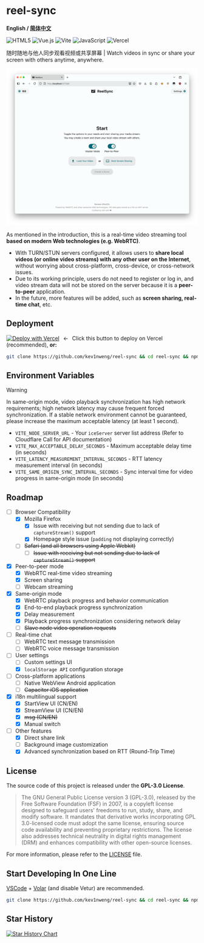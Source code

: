 # reel-sync

**English / [简体中文](README.md)**

![HTML5](https://img.shields.io/badge/html5-%23E34F26.svg?style=for-the-badge&logo=html5&logoColor=white)
![Vue.js](https://img.shields.io/badge/vuejs-%2335495e.svg?style=for-the-badge&logo=vuedotjs&logoColor=%234FC08D)
![Vite](https://img.shields.io/badge/vite-%23646CFF.svg?style=for-the-badge&logo=vite&logoColor=white)
![JavaScript](https://img.shields.io/badge/javascript-%23323330.svg?style=for-the-badge&logo=javascript&logoColor=%23F7DF1E)
![Vercel](https://img.shields.io/badge/vercel-%23000000.svg?style=for-the-badge&logo=vercel&logoColor=white)

随时随地与他人同步观看视频或共享屏幕 | Watch videos in sync or share your screen with others anytime, anywhere.

![ReelSync Screenshot](docs/screenshot.en.png)

As mentioned in the introduction, this is a real-time video streaming tool **based on modern Web technologies (e.g. WebRTC)**.

- With TURN/STUN servers configured, it allows users to **share local videos (or online video streams) with any other user on the Internet**, without worrying about cross-platform, cross-device, or cross-network issues.
- Due to its working principle, users do not need to register or log in, and video stream data will not be stored on the server because it is a **peer-to-peer** application.
- In the future, more features will be added, such as **screen sharing, real-time chat**, etc.

## Deployment

[![Deploy with Vercel](https://vercel.com/button)](https://vercel.com/new/clone?repository-url=https://github.com/kev1nweng/reel-sync&env=VITE_NODE_SERVER_URL&env=VITE_MAX_ACCEPTABLE_DELAY_SECONDS&project-name=reel-sync&repository-name=reel-sync)⠀←⠀Click this button to deploy on Vercel (recommended), **or:**

```bash
git clone https://github.com/kev1nweng/reel-sync && cd reel-sync && npm run build && npm run preview
```

## Environment Variables

> [!Warning]
> In same-origin mode, video playback synchronization has high network requirements; high network latency may cause frequent forced synchronization.
> If a stable network environment cannot be guaranteed, please increase the maximum acceptable latency (at least 1 second).

- `VITE_NODE_SERVER_URL` - Your `iceServer` server list address (Refer to Cloudflare Call for API documentation)
- `VITE_MAX_ACCEPTABLE_DELAY_SECONDS` - Maximum acceptable delay time (in seconds)
- `VITE_LATENCY_MEASUREMENT_INTERVAL_SECONDS` - RTT latency measurement interval (in seconds)
- `VITE_SAME_ORIGIN_SYNC_INTERVAL_SECONDS` - Sync interval time for video progress in same-origin mode (in seconds)

## Roadmap

- [ ] Browser Compatibility
  - [x] Mozilla Firefox
    - [x] Issue with receiving but not sending due to lack of `captureStream()` support
    - [x] Homepage style issue (`padding` not displaying correctly)
  - [ ] ~~Safari (and all browsers using Apple Webkit)~~
    - [ ] ~~Issue with receiving but not sending due to lack of `captureStream()` support~~

- [x] Peer-to-peer mode
  - [x] WebRTC real-time video streaming
  - [x] Screen sharing
  - [ ] Webcam streaming

- [x] Same-origin mode
  - [x] WebRTC playback progress and behavior communication
  - [x] End-to-end playback progress synchronization
  - [x] Delay measurement
  - [x] Playback progress synchronization considering network delay
  - [ ] ~~Slave node video operation requests~~

- [ ] Real-time chat
  - [ ] WebRTC text message transmission
  - [ ] WebRTC voice message transmission

- [ ] User settings
  - [ ] Custom settings UI
  - [x] `localStorage API` configuration storage

- [ ] Cross-platform applications
  - [ ] Native WebView Android application
  - [ ] ~~Capacitor iOS application~~

- [x] i18n multilingual support
  - [x] StartView UI (CN/EN)
  - [x] StreamView UI (CN/EN)
  - [x] ~~msg (CN/EN)~~
  - [x] Manual switch

- [ ] Other features  
  - [x] Direct share link
  - [ ] Background image customization
  - [x] Advanced synchronization based on RTT (Round-Trip Time)

## License

The source code of this project is released under the **GPL-3.0 License**.

> The GNU General Public License version 3 (GPL-3.0), released by the Free Software Foundation (FSF) in 2007, is a copyleft license designed to safeguard users' freedoms to run, study, share, and modify software.
> It mandates that derivative works incorporating GPL 3.0-licensed code must adopt the same license, ensuring source code availability and preventing proprietary restrictions.
> The license also addresses technical neutrality in digital rights management (DRM) and enhances compatibility with other open-source licenses.

For more information, please refer to the [LICENSE](LICENSE) file.

## Start Developing In One Line

[VSCode](https://code.visualstudio.com/) + [Volar](https://marketplace.visualstudio.com/items?itemName=Vue.volar) (and disable Vetur) are recommended.

```bash
git clone https://github.com/kev1nweng/reel-sync && cd reel-sync && npm i
```

## Star History

[![Star History Chart](https://api.star-history.com/svg?repos=kev1nweng/reel-sync&type=Date)](https://www.star-history.com/#kev1nweng/reel-sync&Date)
